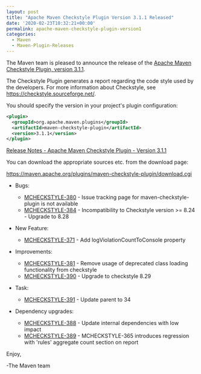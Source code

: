 ```yaml
---
layout: post
title: "Apache Maven Checkstyle Plugin Version 3.1.1 Released"
date: '2020-02-23T10:32:21+00:00'
permalink: apache-maven-checkstyle-plugin-version1
categories:
  - Maven
  - Maven-Plugin-Releases
---
```

The Maven team is pleased to announce the release of the
[Apache Maven Checkstyle Plugin, version 3.1.1](https://maven.apache.org/plugins/maven-checkstyle-plugin/).

The Checkstyle Plugin generates a report regarding the code style used by the
developers. For more information about Checkstyle, see
https://checkstyle.sourceforge.net/.

You should specify the version in your project's plugin configuration:

```xml
<plugin>
  <groupId>org.apache.maven.plugins</groupId>
  <artifactId>maven-checkstyle-plugin</artifactId>
  <version>3.1.1</version>
</plugin>
``` 

<!-- more -->

[Release Notes - Apache Maven Checkstyle Plugin - Version 3.1.1](https://issues.apache.org/jira/secure/ReleaseNote.jspa?projectId=12317223&version=12345558)

You can download the appropriate sources etc. from the download page:

https://maven.apache.org/plugins/maven-checkstyle-plugin/download.cgi

* Bugs:

    * [MCHECKSTYLE-380](https://issues.apache.org/jira/browse/MCHECKSTYLE-380) - Issue tracking page for maven-checkstyle-plugin is not available
    * [MCHECKSTYLE-384](https://issues.apache.org/jira/browse/MCHECKSTYLE-384) - Incompatibility to Checkstyle version >= 8.24 - Upgrade to 8.28


* New Feature:

    * [MCHECKSTYLE-371](https://issues.apache.org/jira/browse/MCHECKSTYLE-371) - Add logViolationCountToConsole property


* Improvements:

    * [MCHECKSTYLE-381](https://issues.apache.org/jira/browse/MCHECKSTYLE-381) - Remove usage of deprecated class loading functionality from checkstyle
    * [MCHECKSTYLE-390](https://issues.apache.org/jira/browse/MCHECKSTYLE-390) - Upgrade to checkstyle 8.29


* Task:

    * [MCHECKSTYLE-391](https://issues.apache.org/jira/browse/MCHECKSTYLE-391) - Update parent to 34


* Dependency upgrades:

    * [MCHECKSTYLE-388](https://issues.apache.org/jira/browse/MCHECKSTYLE-388) - Update internal dependencies with low impact
    * [MCHECKSTYLE-389](https://issues.apache.org/jira/browse/MCHECKSTYLE-389) - MCHECKSTYLE-365 introduces regression with 'rules' aggregate count section on report

Enjoy,

-The Maven team


